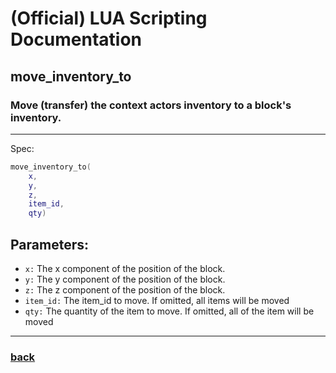 
# (Official) LUA Scripting Documentation

## move_inventory_to

### Move (transfer) the context actors inventory to a block's inventory.
___
Spec:
```lua
move_inventory_to(
	x,
	y,
	z,
	item_id,
	qty)
```
## Parameters:
- `x:` The x component of the position of the block.
- `y:` The y component of the position of the block.
- `z:` The z component of the position of the block.
- `item_id:` The item_id to move. If omitted, all items will be moved
- `qty:` The quantity of the item to move. If omitted, all of the item will be moved

___
### [back](../inventory)
